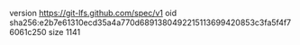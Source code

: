 version https://git-lfs.github.com/spec/v1
oid sha256:e2b7e61310ecd35a4a770d6891380492215113699420853c3fa5f4f76061c250
size 1141
